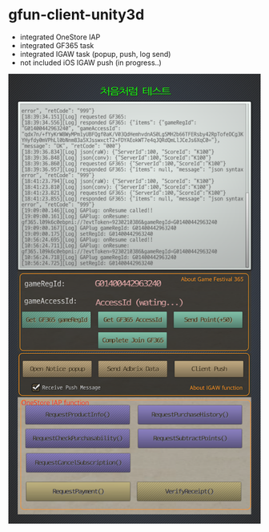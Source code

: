 # gfun-client-unity3d

- integrated OneStore IAP
- integrated GF365 task
- integrated IGAW task (popup, push, log send)
- not included iOS IGAW push (in progress..)

![Screenshot_gfun_app](Screenshot_gfun_app.png)
